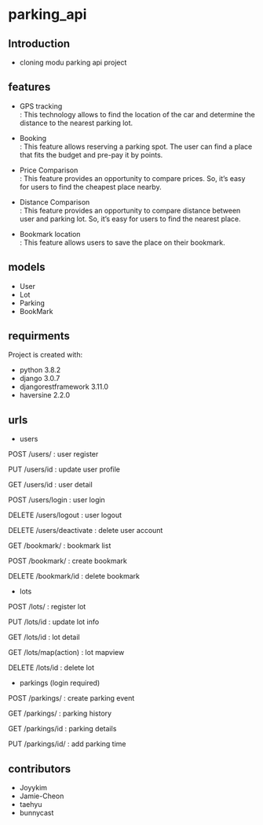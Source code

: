 # parking_api

## Introduction 
- cloning modu parking api project 


## features
- GPS tracking<br>
: This technology allows to find the location of the car and determine the distance to the nearest parking lot.<br>

- Booking<br>
: This feature allows reserving a parking spot. The user can find a place that fits the budget and pre-pay it by points.<br>

- Price Comparison<br>
: This feature provides an opportunity to compare prices. So, it’s easy for users to find the cheapest place nearby.<br>

- Distance Comparison<br>
: This feature provides an opportunity to compare distance between user and parking lot. So, it’s easy for users to find the nearest place.<br>

- Bookmark location<br>
: This feature allows users to save the place on their bookmark. <br>


## models
- User
- Lot
- Parking
- BookMark

## requirments
Project is created with:
* python 3.8.2
* django 3.0.7
* djangorestframework 3.11.0
* haversine 2.2.0

## urls
- users

POST /users/ 
: user register

PUT /users/id 
: update user profile

GET /users/id 
: user detail

POST /users/login 
: user login

DELETE /users/logout 
: user logout

DELETE /users/deactivate
: delete user account

GET /bookmark/
: bookmark list

POST /bookmark/
: create bookmark

DELETE /bookmark/id
: delete bookmark

- lots

POST /lots/
: register lot

PUT /lots/id
: update lot info

GET /lots/id
: lot detail

GET /lots/map(action) 
: lot mapview

DELETE /lots/id 
: delete lot


- parkings (login required)

POST /parkings/ 
: create parking event

GET  /parkings/
: parking history

GET  /parkings/id
: parking details

PUT  /parkings/id/
: add parking time


## contributors
- Joyykim
- Jamie-Cheon
- taehyu
- bunnycast
